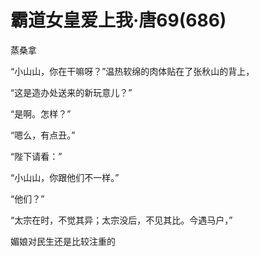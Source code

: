 # 霸道女皇爱上我·唐69(686)

蒸桑拿



“小山山，你在干嘛呀？”温热软绵的肉体贴在了张秋山的背上，

“这是造办处送来的新玩意儿？”

“是啊。怎样？”

“嗯么，有点丑。”

“陛下请看：”

“小山山，你跟他们不一样。”

“他们？”

“太宗在时，不觉其异；太宗没后，不见其比。今遇马户，”

媚娘对民生还是比较注重的